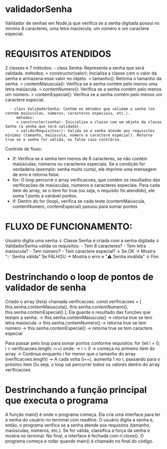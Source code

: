 # validadorSenha
Validador de senhas em Node.js que verifica se a senha digitada possui no mínimo 8 caracteres, uma letra maiúscula, um número e um caractere especial.

# REQUISITOS ATENDIDOS
  2 classes e 7 métodos: 
      - class Senha: Representa a senha que será validada.
         métodos:
         > constructor(valor): Inicializa a classe com o valor da senha e armazena esse valor no objeto.
         > tamanho(): Retorna o tamanho da senha.
         > contemMaiuscula(): Verifica se a senha contém pelo menos uma letra maiúscula.
         > contemNumero(): Verifica se a senha contém pelo menos um número.
         > contemEspecial(): Verifica se a senha contém pelo menos um caractere especial.

      - class ValidadorSenha: Contém os métodos que validam a senha (se contém maiúsculas, números, caracteres especiais, etc.).
         métodos:
         > constructor(senha): Inicializa a classe com um objeto da classe Senha (a senha que será validada).
         > validarRequisitos(): Valida se a senha atende aos requisitos mínimos (tamanho, maiúscula, número e caractere especial). Retorna true se a senha for válida, ou false caso contrário.

   Controle de fluxo: 
   - if: Verifica se a senha tem menos de 8 caracteres, se não contém maiúsculas, números ou caracteres especiais. 
         Se a condição for verdadeira (exemplo: senha muito curta), ele imprime uma mensagem de erro e retorna false.
   - for: O loop percorre o array verificacoes, que contém os resultados das verificações de maiúsculas, números e caracteres especiais. 
         Para cada item do array, se o item for true (ou seja, o requisito foi atendido), ele soma 1 ponto à variável pontos.
   - if: Dentro do for (loop), verifica se cada teste (contemMaiuscula, contemNumero, contemEspecial) passou para somar pontos

# FLUXO DE FUNCIONAMENTO:
   Usuário digita uma senha
   ↓
   Classe Senha é criada com a senha digitada
   ↓
   ValidadorSenha valida os requisitos:
      - Tem 8 caracteres?
      - Tem letra maiúscula?
      - Tem número?
      - Tem caractere especial?
   ↓
   Se OK → Mostra "✅ Senha válida"
   Se FALHOU → Mostra o erro e "⚠️ Senha inválida"
   ↓
   Fim

# Destrinchando o loop de pontos de validador de senha 
   Criado o array (lista) chamada verificacoes.
      const verificacoes = [
         this.senha.contemMaiuscula(), 
         this.senha.contemNumero(), 
         this.senha.contemEspecial()
      ];
   Ela guarda o resultado das funções que testam a senha:
   -> this.senha.contemMaiuscula() → retorna true se tem letra maiúscula
   -> this.senha.contemNumero() → retorna true se tem número
   -> this.senha.contemEspecial() → retorna true se tem caractere especial

   Para passar pelo loop para somar pontos conforme requisitos:
      for (let i = 0; i < verificacoes.length; i++) 
   onde:
   -> i = 0 → começa no primeiro item do array
   -> Continua enquanto i for menor que o tamanho do array (verificacoes.length)
   -> A cada volta (i++), aumenta 1 no i, passando para o próximo item
   Ou seja, o loop vai percorrer todos os valores dentro do array verificacoes

# Destrinchando a função principal que executa o programa
   A função main() é onde o programa começa. Ela cria uma interface para ler a senha do usuário no terminal com readline. O usuário digita a senha e, então, o programa verifica se a senha atende aos requisitos (tamanho, maiúsculas, números, etc.). Se for válida, classifica a força da senha e mostra no terminal. No final, a interface é fechada com rl.close(). O programa começa a rodar quando main() é chamado no final do código.
